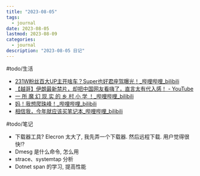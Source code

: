 ```yaml
---
title: "2023-08-05"
tags:
  - journal
date: 2023-08-05
lastmod: 2023-08-09
categories:
  - journal
description: "2023-08-05 日记"
---
```


#todo/生活

- [231W粉丝百大UP主开啥车？Super也好君座驾曝光！\_哔哩哔哩\_bilibili](https://www.bilibili.com/video/BV1x14y1B7ib/?spm_id_from=333.1007.tianma.1-2-2.click&vd_source=3f8a7a9cfa796e140d94e90eb3af4c90)
- [【越哥】伊朗最新禁片，却把中国网友看嗨了，直言太有代入感！ - YouTube](https://www.youtube.com/watch?v=EE3i8NldKVw)
- [一 所 魔 幻 现 实 的 乡 村 小 学 ！\_哔哩哔哩\_bilibili](https://www.bilibili.com/video/BV1x14y167eb/?spm_id_from=top_right_bar_window_dynamic.content.click&vd_source=3f8a7a9cfa796e140d94e90eb3af4c90)
- [妈！我想爬珠峰！\_哔哩哔哩\_bilibili](https://www.bilibili.com/video/BV1j14y1z77S/?spm_id_from=top_right_bar_window_dynamic.content.click&vd_source=3f8a7a9cfa796e140d94e90eb3af4c90)
- [相信我，今年就应该买笔记本\_哔哩哔哩\_bilibili](https://www.bilibili.com/video/BV19F411Z7Ed/?vd_source=3f8a7a9cfa796e140d94e90eb3af4c90)

#todo/笔记

- 下载器工具? Elecron 太大了, 我先弄一个下载器. 然后远程下载. 用户觉得很快!?
- Dmesg 是什么命令, 怎么用
- strace、systemtap 分析
- Dotnet span 的学习, 提高性能

